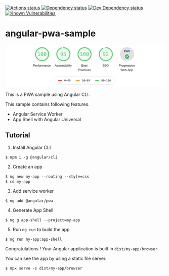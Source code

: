 [![Actions status][actions-image]][actions-url]
[![Dependency status][david-dm-image]][david-dm-url]
[![Dev Dependency status][david-dm-dev-image]][david-dm-dev-url]
[![Known Vulnerabilities][snyk-image]][snyk-url]

# angular-pwa-sample

![lightouse](./lighthouse.png)

This is a PWA sample using Angular CLI.

This sample contains following features.

- Angular Service Worker
- App Shell with Angular Universal

## Tutorial

1. Install Angular CLI

```shell
$ npm i -g @angular/cli
```

2. Create an app

```shell
$ ng new my-app --routing --style=css
$ cd my-app
```

3. Add service worker

```shell
$ ng add @angular/pwa
```

4. Generate App Shell

```shell
$ ng g app-shell --project=my-app
```

5. Run `ng run` to build the app

```shell
$ ng run my-app:app-shell
```

Congratulations ! Your Angular application is built in `dist/my-app/browser`.

You can see the app by using a static file server.

```
$ npx serve -s dist/my-app/browser
```

[actions-url]: https://github.com/puku0x/angular-pwa-sample/actions
[actions-image]: https://github.com/puku0x/angular-pwa-sample/workflows/CI/badge.svg
[david-dm-url]: https://david-dm.org/puku0x/angular-pwa-sample
[david-dm-image]: https://david-dm.org/puku0x/angular-pwa-sample.svg
[david-dm-dev-url]: https://david-dm.org/puku0x/angular-pwa-sample?type=dev
[david-dm-dev-image]: https://david-dm.org/puku0x/angular-pwa-sample/dev-status.svg
[snyk-url]: https://snyk.io/test/github/puku0x/angular-pwa-sample
[snyk-image]: https://snyk.io/test/github/puku0x/angular-pwa-sample/badge.svg
